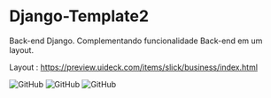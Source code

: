 # Django-Template2
Back-end Django.
Complementando funcionalidade Back-end em um layout.

Layout : https://preview.uideck.com/items/slick/business/index.html

![GitHub](https://img.shields.io/badge/python-3.9-blue) ![GitHub](https://img.shields.io/badge/Django-3.2.4-blue) ![GitHub](https://img.shields.io/badge/licence-GPL%203.0-GREE) 
  
